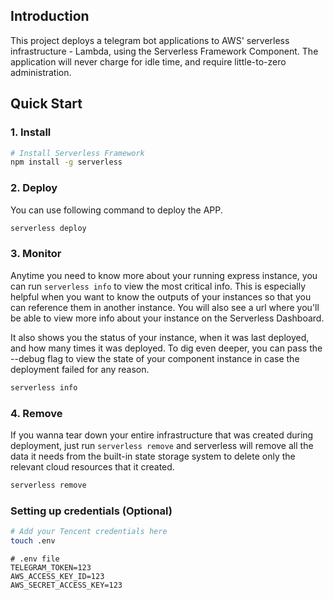 ## Introduction

This project deploys a telegram bot applications to AWS' serverless infrastructure - Lambda, using the Serverless Framework Component.
The application will never charge for idle time, and require little-to-zero administration.

## Quick Start

### 1. Install

```bash
# Install Serverless Framework
npm install -g serverless
```

### 2. Deploy

You can use following command to deploy the APP.

```bash
serverless deploy
```

### 3. Monitor

Anytime you need to know more about your running express instance, you can run `serverless info` to view the most critical info. 
This is especially helpful when you want to know the outputs of your instances so that you can reference them in another instance. 
You will also see a url where you'll be able to view more info about your instance on the Serverless Dashboard.

It also shows you the status of your instance, when it was last deployed, and how many times it was deployed. 
To dig even deeper, you can pass the --debug flag to view the state of your component instance in case the deployment failed for any reason.

```bash
serverless info
```

### 4. Remove

If you wanna tear down your entire infrastructure that was created during deployment, 
just run `serverless remove` and serverless will remove all the data it needs from the built-in state storage system to delete only the relevant cloud resources that it created.

```bash
serverless remove
```

### Setting up credentials (Optional)

```bash
# Add your Tencent credentials here
touch .env
```

```
# .env file
TELEGRAM_TOKEN=123
AWS_ACCESS_KEY_ID=123
AWS_SECRET_ACCESS_KEY=123
```
